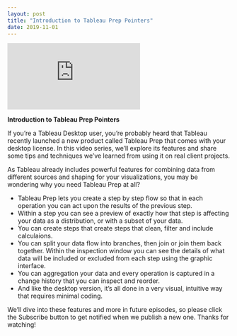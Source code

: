 ```yaml
---
layout: post
title: "Introduction to Tableau Prep Pointers"
date: 2019-11-01
---
```


<div class="video-container">
	<iframe class="video" src="https://www.youtube.com/embed/k_inzoG7jbo" frameborder="0" allow="accelerometer; autoplay; encrypted-media; gyroscope; picture-in-picture" allowfullscreen></iframe>
</div>


**Introduction to Tableau Prep Pointers**

If you’re a Tableau Desktop user, you’re probably heard that Tableau recently launched a new product called Tableau Prep that comes with your desktop license. In this video series, we’ll explore its features and share some tips and techniques we’ve learned from using it on real client projects.

As Tableau already includes powerful features for combining data from different sources and shaping for your visualizations, you may be wondering why you need Tableau Prep at all? 

- Tableau Prep lets you create a step by step flow so that in each operation you can act upon the results of the previous step. 
- Within a step you can see a preview of exactly how that step is affecting your data as a distribution, or with a subset of your data.
- You can create steps that create steps that clean, filter and include calculaions.
- You can split your data flow into branches, then join or join them back together. Within the inspection window you can see the details of what data will be included or excluded from each step using the graphic interface. 
- You can aggregation your data and every operation is captured in a change history that you can inspect and reorder.
- And like the desktop version, it’s all done in a very visual, intuitive way that requires minimal coding.
  
We’ll dive into these features and more in future episodes, so please click the Subscribe button to get notified when we publish a new one. Thanks for watching!

